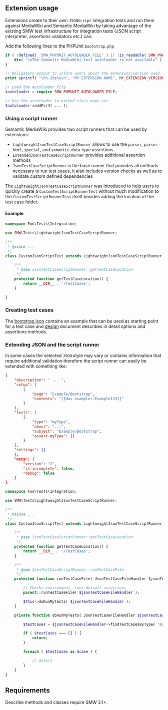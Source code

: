 ## Extension usage

Extensions create to their own `JSONScript` integration tests and run them against MediaWiki and Semantic MediaWiki by taking advantage of the existing SMW test infrastructure for integration tests (JSON script interpreter, assertions validators etc.) can:

Add the following lines to the PHPUnit `bootstrap.php`

```php
if ( !defined( 'SMW_PHPUNIT_AUTOLOADER_FILE' ) || !is_readable( SMW_PHPUNIT_AUTOLOADER_FILE ) ) {
	die( "\nThe Semantic MediaWiki test autoloader is not available" );
}

// Obligatory output to inform users about the extension/version used
print sprintf( "\n%-20s%s\n", "MY EXTENSION NAME", MY_EXTENSION_VERSION );

// Load the autoloader file
$autoloader = require SMW_PHPUNIT_AUTOLOADER_FILE;

// Use the autoloader to extend class maps etc.
$autoloader->addPsr4( ... );
```

### Using a script runner

Semantic MediaWiki provides two script runners that can be used by extensions:

- `LightweightJsonTestCaseScriptRunner` allows to use the `parser`, `parser-html`, `special`, and `semantic-data` type assertions
- `ExtendedJsonTestCaseScriptRunner` provides additional assertion methods
- `JsonTestCaseScriptRunner` is the base runner that provides all methods necessary to run test cases, it also includes version checks as well as to validate custom defined dependencies

The `LightweightJsonTestCaseScriptRunner` was introduced to help users to quickly create a `CustomTestScriptRunnerTest` without much modification to the `CustomTestScriptRunnerTest` itself besides adding the location of the test case folder.

#### Example

```php
namespace Foo\Tests\Integration;

use SMW\Tests\LightweightJsonTestCaseScriptRunner;

/**
 * @since ...
 */
class CustomJsonScriptTest extends LightweightJsonTestCaseScriptRunner {

	/**
	 * @see JsonTestCaseScriptRunner::getTestCaseLocation
	 */
	protected function getTestCaseLocation() {
		return __DIR__ . '/TestCases';
	}

}
```

### Creating test cases

The [bootstrap.json][bootstrap.json] contains an example that can be used as starting point for a test case and [design][design.md] document describes in detail options and assertions methods.

### Extending JSON and the script runner

In some cases the selected `JSON` style may vary or contains information that require additional validation therefore the script runner can easily be extended with something like:

```json
{
	"description": " ... ",
	"setup": [
		{
			"page": "Example/Bootstrap",
			"contents": "[[Has example::Example123]]"
		}
	],
	"tests": [
		{
			"type": "myType",
			"about": "...",
			"subject": "Example/Bootstrap",
			"assert-myType": {}
		}
	],
	"settings": {}
	},
	"meta": {
		"version": "2",
		"is-incomplete": false,
		"debug": false
	}
}
```

```php
namespace Foo\Tests\Integration;

use SMW\Tests\LightweightJsonTestCaseScriptRunner;

/**
 * @since ...
 */
class CustomJsonScriptTest extends LightweightJsonTestCaseScriptRunner {

	/**
	 * @see JsonTestCaseScriptRunner::getTestCaseLocation
	 */
	protected function getTestCaseLocation() {
		return __DIR__ . '/TestCases';
	}

	/**
	 * @see JsonTestCaseScriptRunner::runTestCaseFile
	 */
	protected function runTestCaseFile( JsonTestCaseFileHandler $jsonTestCaseFileHandler ) {

		// Checks environment, runs default assertions
		parent::runTestCaseFile( $jsonTestCaseFileHandler );

		$this->doRunMyTests( $jsonTestCaseFileHandler );
	}

	private function doRunMyTests( JsonTestCaseFileHandler $jsonTestCaseFileHandler ) {

		$testCases = $jsonTestCaseFileHandler->findTestCasesByType( 'myType' );

		if ( $testCases === [] ) {
			return;
		}

		foreach ( $testCases as $case ) {

			// Assert
		}
	}
}
```

## Requirements

Describe methods and classes require SMW 3.1+.

[bootstrap.json]: https://github.com/SemanticMediaWiki/SemanticMediaWiki/tree/master/tests/phpunit/Integration/JSONScript/bootstrap.json
[design.md]: https://github.com/SemanticMediaWiki/SemanticMediaWiki/tree/master/tests/phpunit/Integration/JSONScript/docs/design.md